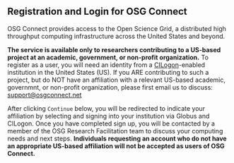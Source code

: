 [title]: - "Registration and Login for OSG Connect"

## Registration and Login for OSG Connect

OSG Connect provides access to the Open Science Grid, a distributed high throughput computing infrastructure across the United States and beyond. 

**The service is available only to researchers contributing to a US-based project at an academic, government, or non-profit organization.**  To register as a user, you will need an identity from a [CILogon](https://cilogon.org/)-enabled institution in the United States (US). If you ARE contributing to such a project, but do NOT have an affiliation with a relevant US-based academic, governmnt, or non-profit organization, please first email us to discuss: support@osgconnect.net

After clicking `Continue` below, you will be redirected to indicate your affiliation by selecting and signing into your institution via Globus and CILogon. Once you have completed sign up, you will be contacted by a member of the OSG Research Facilitation team to discuss your computing needs and next steps. **Individuals requesting an account who do not have an appropriate US-based affiliation will not be accepted as users of OSG Connect.**

[ssh-key]: 12000027675
[projects]: 5000634360
